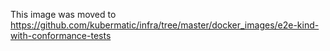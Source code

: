 This image was moved to https://github.com/kubermatic/infra/tree/master/docker_images/e2e-kind-with-conformance-tests
